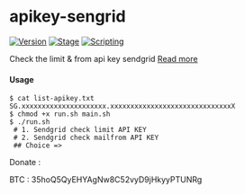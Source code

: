 # apikey-sengrid
[![Version](https://img.shields.io/badge/Version-1.0-brightgreen.svg?maxAge=259200)]()
[![Stage](https://img.shields.io/badge/Release-beta-green.svg)]()
[![Scripting](https://img.shields.io/badge/-%23!%2Fbin%2Fbash-1f425f.svg)]()

Check the limit &amp; from api key sendgrid [Read more](https://sendgrid.com/docs/API_Reference/Web_API_v3/user.html)

#### Usage 
```
$ cat list-apikey.txt
SG.xxxxxxxxxxxxxxxxxxxxx.xxxxxxxxxxxxxxxxxxxxxxxxxxxxxxX
$ chmod +x run.sh main.sh
$ ./run.sh 
 # 1. Sendgrid check limit API KEY
 # 2. Sendgrid check mailfrom API KEY
 ## Choice => 
```
Donate :

BTC : 35hoQ5QyEHYAgNw8C52vyD9jHkyyPTUNRg
